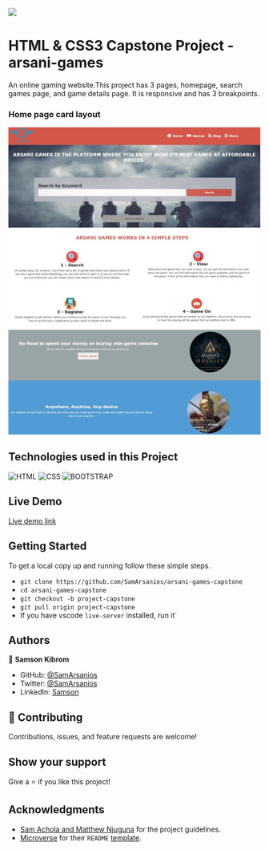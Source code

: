 ![](https://img.shields.io/badge/Microverse-blueviolet)

# HTML & CSS3 Capstone Project - arsani-games

An online gaming website.This project has 3 pages, homepage, search games page, and game details page. It is responsive and has 3 breakpoints. 


### Home page card layout

![Home Page Layout](./assets/images/screenshot-1.JPG)
![Home Page Layout](./assets/images/screenshot-2.JPG)
![Home Page Layout](./assets/images/screenshot-3.JPG)


<!--### Search page layout

![Games Page layout](./assets/screenshot/search-layout.jpg)-->

## Technologies used in this Project

![HTML](https://img.shields.io/badge/html5%20-%23E34F26.svg?&style=for-the-badge&logo=html5&logoColor=white)
![CSS](https://img.shields.io/badge/css3%20-%231572B6.svg?&style=for-the-badge&logo=css3&logoColor=white)
![BOOTSTRAP](https://img.shields.io/badge/bootstrap%20-%23563D7C.svg?&style=for-the-badge&logo=bootstrap&logoColor=white)

## Live Demo

[Live demo link](https://samarsanios.github.io/arsani-games-capstone/)

## Getting Started

To get a local copy up and running follow these simple steps.

- `git clone https://github.com/SamArsanios/arsani-games-capstone`
- `cd arsani-games-capstone`
- `git checkout -b project-capstone`
- `git pull origin project-capstone`
- If you have vscode `live-server` installed, run it`

## Authors

👤 **Samson Kibrom**

- GitHub: [@SamArsanios](https://github.com/SamArsanios)
- Twitter: [@SamArsanios](https://twitter.com/SamArsanios)
- LinkedIn: [Samson](https://www.linkedin.com/in/samson-kibrom/)

## 🤝 Contributing

Contributions, issues, and feature requests are welcome!

## Show your support

Give a ⭐️ if you like this project!

## Acknowledgments

- [Sam Achola and Matthew Njuguna](https://www.behance.net/gallery/25563385/PatashuleKE) for the project guidelines.
- [Microverse](https://www.microverse.org/) for their `README` [template](https://github.com/microverseinc/readme-template).

<!--## 📝 License-->


